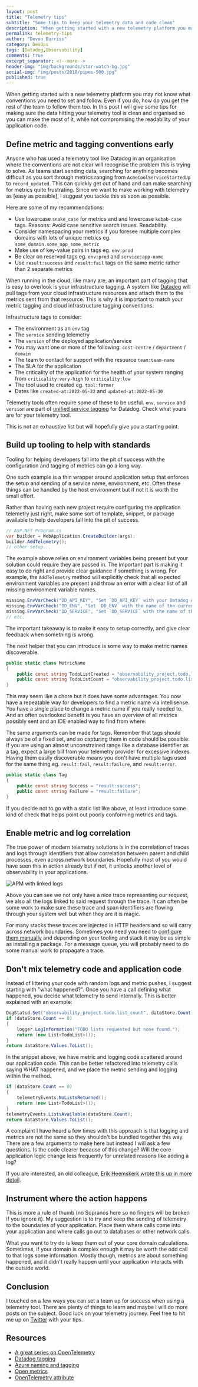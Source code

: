 ```yaml
---
layout: post
title: "Telemetry tips"
subtitle: "Some tips to keep your telemetry data and code clean"
description: "When getting started with a new telemetry platform you may not know what conventions you need to set and follow for metrics, logs, code, etc.. Even if you do, how do you get the rest of the team to follow them too."
permalink: telemetry-tips
author: "Devon Burriss"
category: DevOps
tags: [Datadog,Observability]
comments: true
excerpt_separator: <!--more-->
header-img: "img/backgrounds/star-watch-bg.jpg"
social-img: "img/posts/2018/pipes-500.jpg"
published: true
---
```

When getting started with a new telemetry platform you may not know what conventions you need to set and follow. Even if you do, how do you get the rest of the team to follow them too. In this post I will give some tips for making sure the data hitting your telemetry tool is clean and organised so you can make the most of it, while not compromising the readability of your application code.
<!--more-->
## Define metric and tagging conventions early

Anyone who has used a telemetry tool like Datadog in an organisation where the conventions are not clear will recognise the problem this is trying to solve. As teams start sending data, searching for anything becomes difficult as you sort through metrics ranging from `AcmeCoolServiceStartedUp` to `record_updated`. This can quickly get out of hand and can make searching for metrics quite frustrating. Since we want to make working with telemetry as [easy as possible], I suggest you tackle this as soon as possible.

Here are some of my recommendations:

- Use lowercase `snake_case` for metrics and and lowercase `kebab-case` tags. Reasons: Avoid case sensitive search issues. Readability.
- Consider namespacing your metrics if you foresee multiple complex domains with lots of unique metrics eg. `some_domain.some_app_some_metric`
- Make use of key-value pairs in tags eg. `env:prod`
- Be clear on reserved tags eg. `env:prod` and `service:app-name`
- Use `result:success` and `result:fail` tags on the same metric rather than 2 separate metrics

When running in the cloud, like many are, an important part of tagging that is easy to overlook is your infrastructure tagging. A system like [Datadog](https://docs.datadoghq.com/) will pull tags from your cloud infrastructure resources and attach them to the metrics sent from that resource. This is why it is important to match your metric tagging and cloud infrastructure tagging conventions.

Infrastructure tags to consider:

- The environment as an `env` tag
- The `service` sending telemetry
- The `version` of the deployed application/service
- You may want one or more of the following: `cost-centre` / `department` / `domain`
- The team to contact for support with the resource `team:team-name`
- The SLA for the application
- The criticality of the application for the health of your system ranging from `criticality:very-high` to `criticality:low`
- The tool used to created eg. `tool:farmer`
- Dates like `created-at:2022-05-22` and `updated-at:2022-05-30`

Telemetry tools often require some of these to be useful. `env`, `service` and `version` are part of [unified service tagging](https://docs.datadoghq.com/getting_started/tagging/unified_service_tagging) for Datadog. Check what yours are for your telemetry tool.

This is not an exhaustive list but will hopefully give you a starting point. 

## Build up tooling to help with standards

Tooling for helping developers fall into the pit of success with the configuration and tagging of metrics can go a long way.

One such example is a thin wrapper around application setup that enforces the setup and sending of a service name, environment, etc. Often these things can be handled by the host environment but if not it is worth the small effort.

Rather than having each new project require configuring the application telemetry just right, make some sort of template, snippet, or package available to help developers fall into the pit of success.

```csharp
// ASP.NET Program.cs
var builder = WebApplication.CreateBuilder(args);
builder.AddTelemetry();
// other setup...
```

The example above relies on environment variables being present but your solution could require they are passed in. The important part is making it easy to do right and provide clear guidance if something is wrong. For example, the `AddTelemetry` method will explicitly check that all expected environment variables are present and throw an error with a clear list of all missing environment variable names.

```csharp
missing.EnvVarCheck("DD_API_KEY", "Set `DD_API_KEY` with your Datadog API key.");
missing.EnvVarCheck("DD_ENV", "Set `DD_ENV` with the name of the current environment eg. prod");
missing.EnvVarCheck("DD_SERVICE", "Set `DD_SERVICE` with the name of this service.");
// etc.
```

The important takeaway is to make it easy to setup correctly, and give clear feedback when something is wrong.

The next helper that you can introduce is some way to make metric names discoverable.

```csharp
public static class MetricName
{
    public const string TodoListCreated = "observability_project.todo.list_created";
    public const string TodoListCount = "observability_project.todo.list_count";
}
```

This may seem like a chore but it does have some advantages. You now have a repeatable way for developers to find a metric name via intellisense. You have a single place to change a metric name if you really needed to. And an often overlooked benefit is you have an overview of all metrics possibly sent and an IDE enabled way to find from where.

The same arguments can be made for tags. Remember that tags should always be of a fixed set, and so capturing them in code should be possible. If you are using an almost unconstrained range like a database identifier as a tag, expect a large bill from your telemetry provider for excessive indexes. Having them easily discoverable means you don't have multiple tags used for the same thing eg. `result:fail`, `result:failure`, and `result:error`.

```csharp
public static class Tag
{
    public const string Success = "result:success";
    public const string Failure = "result:failure";
}
```

If you decide not to go with a static list like above, at least introduce some kind of check that helps point out poorly conforming metrics and tags.

## Enable metric and log correlation

The true power of modern telemetry solutions is in the correlation of traces and logs through identifiers that allow correlation between parent and child processes, even across network boundaries. Hopefully most of you would have seen this in action already but if not, it unlocks another level of observability in your applications.

![APM with linked logs](../img/posts/2022/2022-06-14-21-44-08.png)

Above you can see we not only have a nice trace representing our request, we also all the logs linked to said request through the trace. It can often be some work to make sure these trace and span identifiers are flowing through your system well but when they are it is magic.

For many stacks these traces are injected in HTTP headers and so will carry across network boundaries. Sometimes you need you need to [configure them manually](https://docs.datadoghq.com/tracing/connect_logs_and_traces/dotnet/?tab=serilog) and depending on your tooling and stack it may be as simple as installing a package. For a message queue, you will probably need to do some manual work to propagate a trace.

## Don't mix telemetry code and application code

Instead of littering your code with random logs and metric pushes, I suggest starting with "what happened?". Once you have a call defining what happened, you decide what telemetry to send internally. This is better explained with an example:

```csharp
DogStatsd.Set("observability_project.todo.list_count", dataStore.Count);
if (dataStore.Count == 0)
{
    logger.LogInformation("TODO lists requested but none found.");
    return (new List<TodoList>());
}
return dataStore.Values.ToList();
```

In the snippet above, we have metric and logging code scattered around our application code. This can be better refactored into telemetry calls saying WHAT happened, and we place the metric sending and logging within the method.

```csharp
if (dataStore.Count == 0)
{
    telemetryEvents.NoListsReturned();
    return (new List<TodoList>());
}
telemetryEvents.ListsAvailable(dataStore.Count);
return dataStore.Values.ToList();
```

A complaint I have heard a few times with this approach is that logging and metrics are not the same so they shouldn't be bundled together this way. There are a few arguments to make here but instead I will ask a few questions. Is the code clearer because of this change? Will the core application logic change less frequently for unrelated reasons like adding a log?

If you are interested, an old colleague, [Erik Heemskerk wrote this up in more detail](https://www.erikheemskerk.nl/meaningful-logging-and-metrics/).

## Instrument where the action happens

This is more a rule of thumb (no Sopranos here so no fingers will be broken if you ignore it). My suggestion is to try and keep the sending of telemetry to the boundaries of your application. Place them where calls come into your application and where calls go out to databases or other network calls.

What you want to try do is keep them out of your core domain calculations. Sometimes, if your domain is complex enough it may be worth the odd call to that logs some information. Mostly though, metrics are about something happened, and it didn't really happen until your application interacts with the outside world.

## Conclusion

I touched on a few ways you can set a team up for success when using a telemetry tool. There are plenty of things to learn and maybe I will do more posts on the subject. Good luck on your telemetry journey. Feel free to hit me up on [Twitter](https://twitter.com/DevonBurriss) with your tips.

## Resources

- [A great series on OpenTelemetry](https://jimmybogard.com/building-end-to-end-diagnostics-opentelemetry-integration/)
- [Datadog tagging](https://docs.datadoghq.com/getting_started/tagging/)
- [Azure naming and tagging](https://docs.microsoft.com/en-us/azure/cloud-adoption-framework/ready/azure-best-practices/naming-and-tagging)
- [Open metrics](https://opentelemetry.io/docs/reference/specification/metrics/semantic_conventions/)
- [OpenTelemetry attribute](https://opentelemetry.io/docs/reference/specification/common/attribute-naming/)